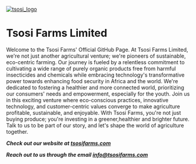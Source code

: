 [![tsosi_logo](https://github.com/Tsosi-Farms/.github/assets/148379776/611cf082-7261-47ff-b519-5fb4ac959954)](https://tsosifarms.com)

# Tsosi Farms Limited

Welcome to the Tsosi Farms' Official GitHub Page. At Tsosi Farms Limited, we're not just another agricultural venture; we're pioneers of sustainable, eco-centric farming. Our journey is fueled by a relentless commitment to cultivating a wide range of purely organic products free from harmful insecticides and chemicals while embracing technology's transformative power towards enhancing food security in Africa and the world. We're dedicated to fostering a healthier and more connected world, prioritizing our consumers' needs and empowerment, especially for the youth. Join us in this exciting venture where eco-conscious practices, innovative technology, and customer-centric values converge to make agriculture profitable, sustainable, and enjoyable. With Tsosi Farms, you're not just buying produce; you're investing in a greener,healthier and brighter future. Talk to us to be part of our story, and let's shape the world of agriculture together.

_**Check out our website at [tsosifarms.com](https://tsosifarms.com)**_

_**Reach out to us through the email [info@tsosifarms.com](mailto:info@tsosifarms.com)**_

<!--

**Here are some ideas to get you started:**

🙋‍♀️ A short introduction - what is your organization all about?
🌈 Contribution guidelines - how can the community get involved?
👩‍💻 Useful resources - where can the community find your docs? Is there anything else the community should know?
🍿 Fun facts - what does your team eat for breakfast?
🧙 Remember, you can do mighty things with the power of [Markdown](https://docs.github.com/github/writing-on-github/getting-started-with-writing-and-formatting-on-github/basic-writing-and-formatting-syntax)
-->
